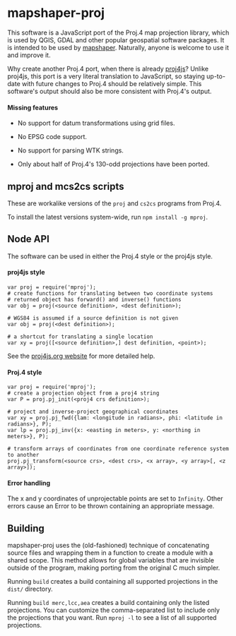 # mapshaper-proj

This software is a JavaScript port of the Proj.4 map projection library, which is used by QGIS, GDAL and other popular geospatial software packages. It is intended to be used by [mapshaper](https://github.com/mbloch/mapshaper). Naturally, anyone is welcome to use it and improve it.

Why create another Proj.4 port, when there is already [proj4js](https://github.com/proj4js/proj4js)? Unlike proj4js, this port is a very literal translation to JavaScript, so staying up-to-date with future changes to Proj.4 should be relatively simple. This software's output should also be more consistent with Proj.4's output.


#### Missing features

* No support for datum transformations using grid files.

* No EPSG code support.

* No support for parsing WTK strings.

* Only about half of Proj.4's 130-odd projections have been ported.


## mproj and mcs2cs scripts

These are workalike versions of the `proj` and `cs2cs` programs from Proj.4.

To install the latest versions system-wide, run `npm install -g mproj`.


## Node API

The software can be used in either the Proj.4 style or the proj4js style.

#### proj4js style

```
var proj = require('mproj');
# create functions for translating between two coordinate systems
# returned object has forward() and inverse() functions
var obj = proj(<source definition>, <dest definition>);

# WGS84 is assumed if a source definition is not given
var obj = proj(<dest definition>);

# a shortcut for translating a single location
var xy = proj([<source definition>,] dest definition, <point>);
```

See the [proj4js.org website](http://proj4js.org/) for more detailed help.

#### Proj.4 style

```
var proj = require('mproj');
# create a projection object from a proj4 string
var P = proj.pj_init(<proj4 crs definition>);

# project and inverse-project geographical coordinates
var xy = proj.pj_fwd({lam: <longitude in radians>, phi: <latitude in radians>}, P);
var lp = proj.pj_inv({x: <easting in meters>, y: <northing in meters>}, P);

# transform arrays of coordinates from one coordinate reference system to another
proj.pj_transform(<source crs>, <dest crs>, <x array>, <y array>[, <z array>]);
```

#### Error handling
The x and y coordinates of unprojectable points are set to `Infinity`. Other errors cause an Error to be thrown containing an appropriate message.


## Building

mapshaper-proj uses the (old-fashioned) technique of concatenating source files and wrapping them in a function to create a  module with a shared scope. This method allows for global variables that are invisible outside of the program, making porting from the original C much simpler.

Running `build` creates a build containing all supported projections in the `dist/` directory.

Running `build merc,lcc,aea` creates a build containing only the listed projections. You can customize the comma-separated list to include only the projections that you want. Run `mproj -l` to see a list of all supported projections.
